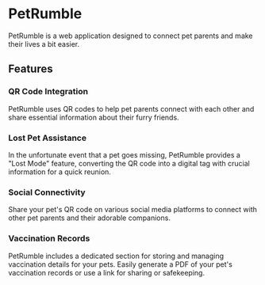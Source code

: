 # PetRumble

PetRumble is a web application designed to connect pet parents and make their lives a bit easier. <br/>

## Features

### QR Code Integration

PetRumble uses QR codes to help pet parents connect with each other and share essential information about their furry friends.

### Lost Pet Assistance

In the unfortunate event that a pet goes missing, PetRumble provides a "Lost Mode" feature, converting the QR code into a digital tag with crucial information for a quick reunion.

### Social Connectivity

Share your pet's QR code on various social media platforms to connect with other pet parents and their adorable companions.

### Vaccination Records

PetRumble includes a dedicated section for storing and managing vaccination details for your pets. Easily generate a PDF of your pet's vaccination records or use a link for sharing or safekeeping.

